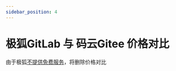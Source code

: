 ```yaml
---
sidebar_position: 4
---
```


# 极狐GitLab 与 码云Gitee 价格对比

由于极狐[不提供免费服务](https://gitlab.cn/blog/2023/11/29/saas-adjustment/)，将删除价格对比
